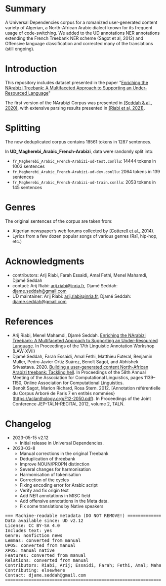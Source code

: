 # Summary

A Universal Dependencies corpus for a romanized user-generated content variety of Algerian, a North-African Arabic dialect known for its frequent usage of code-switching. We added to the UD annotations NER annotations extending the French Treebank NER scheme (Sagot et al, 2012) and Offensive language classification and corrected many of the translations (still ongoing).

# Introduction

This repository includes dataset presented in the paper "[Enriching the NArabizi Treebank: A Multifaceted Approach to Supporting an Under-Resourced Language](https://aclanthology.org/2023.law-1.26.pdf)" 

The first version of the NArabizi Corpus was presented in [(Seddah & al., 2020)](https://aclanthology.org/2020.acl-main.107.pdf), with extensive parsing results presented in [(Riabi et al, 2021)](https://aclanthology.org/2021.wnut-1.47/).

# Splitting
The now deduplicated corpus contains 18561 tokens in 1287 sentences.

In **UD_Magherebi_Arabic_French-Arabizi**, data were randomly split into:

 * `fr_Magherebi_Arabic_French-Arabizi-ud-test.conllu`: 14444 tokens in 1003 sentences
 * `fr_Magherebi_Arabic_French-Arabizi-ud-dev.conllu`: 2064 tokens in 139 sentences
 * `fr_Magherebi_Arabic_French-Arabizi-ud-train.conllu`: 2053 tokens in 145 sentences

# Genres
The original sentences of the corpus are taken from:
 * Algerian newspaper’s web forums collected by [(Cotterell et al., 2014)](http://www.lrec-conf.org/proceedings/lrec2014/workshops/LREC2014Workshop-OSACT%20Proceedings.pdf#page=39).
 * Lyrics from a few dozen popular songs of various genres (Raï, hip-hop, etc.)


# Acknowledgments
* contributors: Arij Riabi, Farah Essaidi, Amal Fethi, Menel Mahamdi, Djamé Seddah
* contact: Arij Riabi: arij.riabi@inria.fr, Djamé Seddah: djame.seddah@gmail.com
* UD maintainer: Arij Riabi: arij.riabi@inria.fr, Djamé Seddah: djame.seddah@gmail.com

# References
* Arij Riabi, Menel Mahamdi, Djamé Seddah. [Enriching the NArabizi Treebank: A Multifaceted Approach to Supporting an Under-Resourced Language](https://aclanthology.org/2023.law-1.26.pdf). In Proceedings of the 17th Linguistic Annotation Workshop (LAW-XVII)
* Djamé Seddah, Farah Essaidi, Amal Fethi, Matthieu Futeral, Benjamin Muller, Pedro Javier Ortiz Suárez, Benoît Sagot, and Abhishek Srivastava. 2020. [Building a user-generated content North-African Arabizi treebank: Tackling hell](https://aclanthology.org/2020.acl-main.107.pdf). In Proceedings of the 58th Annual Meeting of the Association for Computational Linguistics, pages 1139–1150, Online Association for Computational Linguistics.
* Benoît Sagot, Marion Richard, Rosa Stern. 2012. [Annotation référentielle du Corpus Arboré de Paris 7 en entités nommées}(https://aclanthology.org/F12-2050.pdf). In Proceedings of the Joint Conference JEP-TALN-RECITAL 2012, volume 2, TALN.

# Changelog
* 2023-05-15 v2.12
  * Initial release in Universal Dependencies.
* 2023-03-8
  * Manual corrections in the original Treebank
  * Deduplication of threebank
  * Improve NOUN/PROPN distinction
  * Several changes for harmonisation
  * Harmonisation of tokenisation
  * Correction of the cycles
  * Fixing encoding error for Arabic script
  * Verify and fix origin text
  * Add NER annotations in MISC field
  * Add offensive annotations in the Meta data.
  * Fix some translations by Native speakers


<pre>
=== Machine-readable metadata (DO NOT REMOVE!) ================================
Data available since: UD v2.12
License: CC BY-SA 4.0
Includes text: yes
Genre: nonfiction news
Lemmas: converted from manual
UPOS: converted from manual
XPOS: manual native
Features: converted from manual
Relations: converted from manual
Contributors: Riabi, Arij; Essaidi, Farah; Fethi, Amal; Mahamdi, Menel; Seddah, Djamé
Contributing: elsewhere
Contact: djame.seddah@gmail.com
===============================================================================
</pre>

